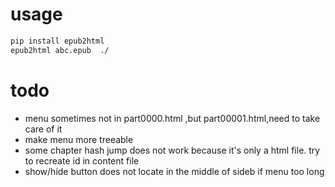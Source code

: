 # usage 
``` bash
pip install epub2html
epub2html abc.epub  ./
```


# todo 
- menu sometimes not in part0000.html ,but part00001.html,need to take care of it 
- make menu more treeable
- some chapter hash jump does not work because it's only a html file. try to recreate id in content file 
- show/hide button does not locate in the middle of sideb if menu too long
